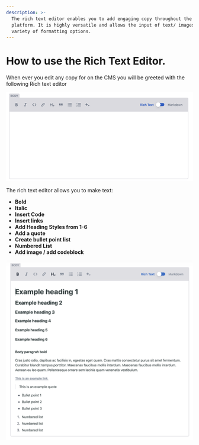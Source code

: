 ```yaml
---
description: >-
  The rich text editor enables you to add engaging copy throughout the Huddle
  platform. It is highly versatile and allows the input of text/ images and a
  variety of formatting options.
---
```


# How to use the Rich Text Editor.

When ever you edit any copy for on the CMS you will be greeted with the following Rich text editor

![Example copy input ](../.gitbook/assets/screenshot-2021-03-18-at-13.53.25.png)

The rich text editor allows you to make text:

* **Bold** 
* **Italic**
* **Insert Code**
* **Insert links** 
* **Add Heading Styles from 1-6** 
* **Add a quote** 
* **Create bullet point list** 
* **Numbered List**
* **Add image / add codeblock**

![](../.gitbook/assets/screenshot-2021-03-18-at-14.03.03.png)

### 



